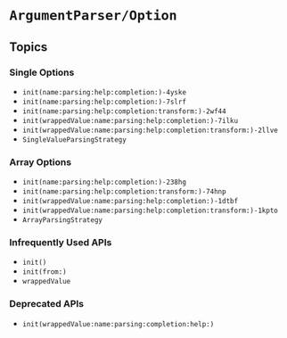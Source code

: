 # ``ArgumentParser/Option``

## Topics

### Single Options

- ``init(name:parsing:help:completion:)-4yske``
- ``init(name:parsing:help:completion:)-7slrf``
- ``init(name:parsing:help:completion:transform:)-2wf44``
- ``init(wrappedValue:name:parsing:help:completion:)-7ilku``
- ``init(wrappedValue:name:parsing:help:completion:transform:)-2llve``
- ``SingleValueParsingStrategy``

### Array Options

- ``init(name:parsing:help:completion:)-238hg``
- ``init(name:parsing:help:completion:transform:)-74hnp``
- ``init(wrappedValue:name:parsing:help:completion:)-1dtbf``
- ``init(wrappedValue:name:parsing:help:completion:transform:)-1kpto``
- ``ArrayParsingStrategy``

### Infrequently Used APIs

- ``init()``
- ``init(from:)``
- ``wrappedValue``

### Deprecated APIs

- ``init(wrappedValue:name:parsing:completion:help:)``
